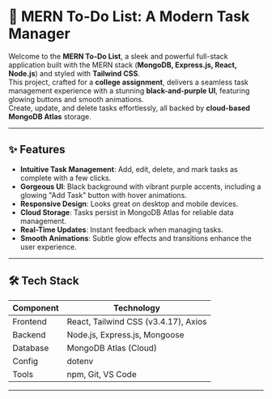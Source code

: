 # 🚀 MERN To-Do List: A Modern Task Manager

Welcome to the **MERN To-Do List**, a sleek and powerful full-stack application built with the MERN stack (**MongoDB, Express.js, React, Node.js**) and styled with **Tailwind CSS**.  
This project, crafted for a **college assignment**, delivers a seamless task management experience with a stunning **black-and-purple UI**, featuring glowing buttons and smooth animations.  
Create, update, and delete tasks effortlessly, all backed by **cloud-based MongoDB Atlas** storage.

---

## ✨ Features

- **Intuitive Task Management**: Add, edit, delete, and mark tasks as complete with a few clicks.  
- **Gorgeous UI**: Black background with vibrant purple accents, including a glowing "Add Task" button with hover animations.  
- **Responsive Design**: Looks great on desktop and mobile devices.  
- **Cloud Storage**: Tasks persist in MongoDB Atlas for reliable data management.  
- **Real-Time Updates**: Instant feedback when managing tasks.  
- **Smooth Animations**: Subtle glow effects and transitions enhance the user experience.

---

## 🛠️ Tech Stack

| Component   | Technology                              |
|------------|------------------------------------------|
| Frontend   | React, Tailwind CSS (v3.4.17), Axios     |
| Backend    | Node.js, Express.js, Mongoose            |
| Database   | MongoDB Atlas (Cloud)                    |
| Config     | dotenv                                   |
| Tools      | npm, Git, VS Code                        |

---
